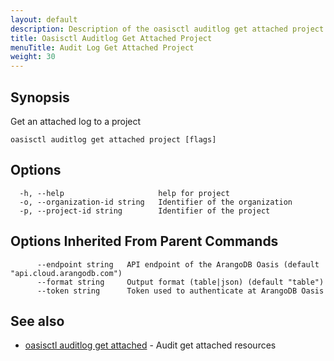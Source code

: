 ```yaml
---
layout: default
description: Description of the oasisctl auditlog get attached project command
title: Oasisctl Auditlog Get Attached Project
menuTitle: Audit Log Get Attached Project
weight: 30
---
```

## Synopsis
Get an attached log to a project

```
oasisctl auditlog get attached project [flags]
```

## Options
```
  -h, --help                     help for project
  -o, --organization-id string   Identifier of the organization
  -p, --project-id string        Identifier of the project
```

## Options Inherited From Parent Commands
```
      --endpoint string   API endpoint of the ArangoDB Oasis (default "api.cloud.arangodb.com")
      --format string     Output format (table|json) (default "table")
      --token string      Token used to authenticate at ArangoDB Oasis
```

## See also
* [oasisctl auditlog get attached](auditlog-get-attached.md)	 - Audit get attached resources

